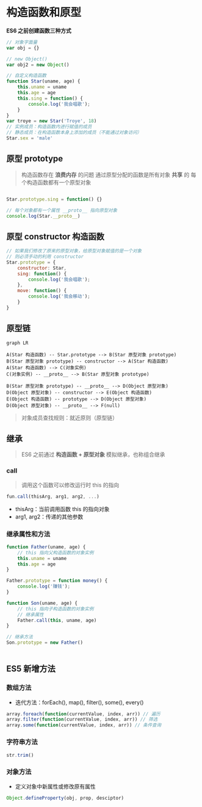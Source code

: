 # 构造函数和原型

**ES6 之前创建函数三种方式**
```javascript
// 对象字面量
var obj = {}

// new Object()
var obj2 = new Object()

// 自定义构造函数
function Star(uname, age) {
    this.uname = uname
    this.age = age
    this.sing = function() {
        console.log('我会唱歌');
    }
}
var troye = new Star('Troye', 18)
// 实例成员：构造函数内进行赋值的成员
// 静态成员：在构造函数本身上添加的成员（不能通过对象访问）
Star.sex = 'male'
```

## 原型 prototype
> 构造函数存在 **浪费内存** 的问题
> 通过原型分配的函数是所有对象 **共享** 的
> 每个构造函数都有一个原型对象

```javascript

Star.prototype.sing = function() {}

// 每个对象都有一个属性 __proto__ 指向原型对象
console.log(Star.__proto__)

```

## 原型 constructor 构造函数

```javascript
// 如果我们修改了原来的原型对象，给原型对象赋值的是一个对象
// 则必须手动的利用 constructor
Star.prototype = {
    constructor: Star,
    sing: function() {
        console.log('我会唱歌');
    },
    move: function() {
        console.log('我会移动');
    }
}
```

## 原型链
```mermaid
graph LR

A(Star 构造函数) -- Star.prototype --> B(Star 原型对象 prototype)
B(Star 原型对象 prototype) -- constructor --> A(Star 构造函数)
A(Star 构造函数) --> C(对象实例)
C(对象实例) -- __proto__ --> B(Star 原型对象 prototype)

B(Star 原型对象 prototype) -- __proto__ --> D(Object 原型对象)
D(Object 原型对象) -- constructor --> E(Object 构造函数)
E(Object 构造函数) -- prototype --> D(Object 原型对象)
D(Object 原型对象) -- __proto__ --> F(null)
```

> 对象成员查找规则：就近原则（原型链）


## 继承
> ES6 之前通过 **构造函数 + 原型对象** 模拟继承，也称组合继承

### call
> 调用这个函数可以修改运行时 this 的指向

```javascript
fun.call(thisArg, arg1, arg2, ...)
```
- thisArg：当前调用函数 this 的指向对象
- arg1, arg2：传递的其他参数


### 继承属性和方法
```javascript
function Father(uname, age) {
    // this 指向父构造函数的对象实例
    this.uname = uname
    this.age = age
}

Father.prototype = function money() {
    console.log('赚钱');
}

function Son(uname, age) {
    // this 指向子构造函数的对象实例
    // 继承属性
    Father.call(this, uname, age)
}

// 继承方法
Son.prototype = new Father()
 
```

## ES5 新增方法

### 数组方法

- 迭代方法：forEach(), map(), filter(), some(), every()
```javascript
array.foreach(function(currentValue, index, arr)) // 遍历
array.filter(function(currentValue, index, arr)) // 筛选
array.some(function(currentValue, index, arr)) // 条件查询
```

### 字符串方法
```javascript
str.trim()
```

### 对象方法
- 定义对象中新属性或修改原有属性
```javascript
Object.defineProperty(obj, prop, desciptor)
```